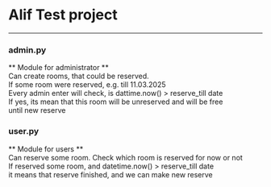 # Alif Test project
___________________


### admin.py
** Module for administrator  ** <br>
Can create rooms, that could be reserved.<br>
If some room were reserved, e.g. till 11.03.2025 <br>
Every admin enter will check, is dattime.now() > reserve_till date <br>
If yes, its mean that this room will be unreserved and will be free <br>
until new reserve <br>

### user.py
**  Module for users  ** <br>
Can reserve some room. Check which room is reserved for now or not <br>
If reserved some room, and datetime.now() > reserve_till date <br>
it means that reserve finished, and we can make new reserve <br>